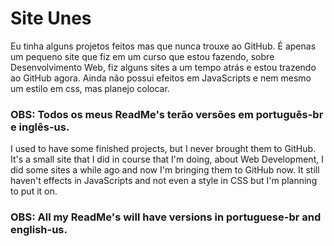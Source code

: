 # Site Unes

Eu tinha alguns projetos feitos mas que nunca trouxe ao GitHub.
É apenas um pequeno site que fiz em um curso que estou fazendo, sobre Desenvolvimento Web, fiz alguns sites a um tempo 
atrás e estou trazendo ao GitHub agora. Ainda não possui efeitos em JavaScripts e nem mesmo um estilo em css, mas planejo
colocar.
 
### OBS: Todos os meus ReadMe's terão versões em português-br e inglês-us.

I used to have some finished projects, but I never brought them to GitHub. 
It's a small site that I did in course that I'm doing, about Web Development, I did some sites a while ago and now I'm bringing them to GitHub now. It still haven't effects in JavaScripts and not even a style in CSS but I'm planning to put it on.

### OBS: All my ReadMe's will have versions in portuguese-br and english-us.